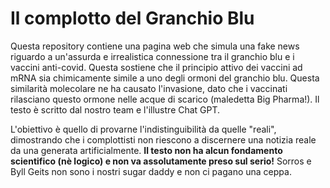 # Il complotto del Granchio Blu

Questa repository contiene una pagina web che simula una fake news riguardo a un'assurda e irrealistica connessione tra il granchio blu e i vaccini anti-covid. Questa sostiene che il principio attivo dei vaccini ad mRNA sia chimicamente simile a uno degli ormoni del granchio blu. Questa similarità molecolare ne ha causato l'invasione, dato che i vaccinati rilasciano questo ormone nelle acque di scarico (maledetta Big Pharma!). Il testo è scritto dal nostro team e l'illustre Chat GPT.

L'obiettivo è quello di provarne l'indistinguibilità da quelle "reali", dimostrando che i complottisti non riescono a discernere una notizia reale da una generata artificialmente. **Il testo non ha alcun fondamento scientifico (nè logico) e non va assolutamente preso sul serio!** Sorros e Byll Geits non sono i nostri sugar daddy e non ci pagano una ceppa.
